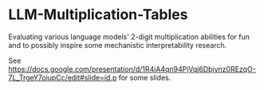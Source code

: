 # LLM-Multiplication-Tables
Evaluating various language models' 2-digit multiplication abilities for fun and to possibly inspire some mechanistic interpretability research.

See https://docs.google.com/presentation/d/1R4iA4qn94PjVqj6Dbjynz0REzqO-7L_TrgeY7oiupCc/edit#slide=id.p for some slides.
